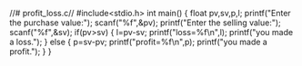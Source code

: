 //# profit_loss.c//
#include<stdio.h>
int main()
{
    float pv,sv,p,l;
    printf("Enter the purchase value:");
    scanf("%f",&pv);
    printf("Enter the selling value:");
    scanf("%f",&sv);
    if(pv>sv)
    {
        l=pv-sv;
        printf("loss=%f\n",l);
        printf("you made a loss.");
    }
    else
    {
        p=sv-pv;
        printf("profit=%f\n",p);
        printf("you made a profit.");
    }
}
